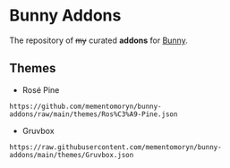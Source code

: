 # Bunny Addons

The repository of ~~my~~ curated **addons** for [Bunny](https://github.com/pyoncord/Bunny).

## Themes

* Rosé Pine
```
https://github.com/mementomoryn/bunny-addons/raw/main/themes/Ros%C3%A9-Pine.json
```
* Gruvbox
```
https://raw.githubusercontent.com/mementomoryn/bunny-addons/main/themes/Gruvbox.json
```